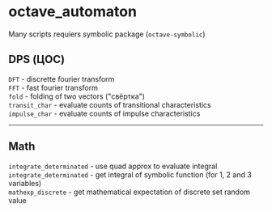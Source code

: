 # octave_automaton
Many scripts requiers symbolic package (`octave-symbolic`)

## DPS (ЦОС)

`DFT` - discrette fourier transform  
`FFT` - fast fourier transform  
`fold` - folding of two vectors ("свёртка")  
`transit_char` - evaluate counts of transitional characteristics  
`impulse_char` - evaluate counts of impulse characteristics  

---

## Math
`integrate_determinated` - use quad approx to evaluate integral  
`integrate_determinated` - get integral of symbolic function (for 1, 2 and 3 variables)  
`mathexp_discrete` - get mathematical expectation of discrete set random value  
